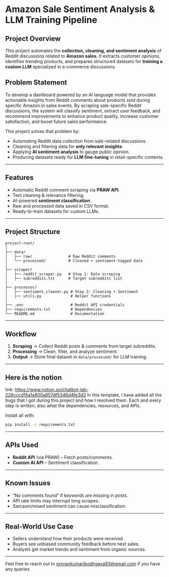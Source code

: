 # Amazon Sale Sentiment Analysis & LLM Training Pipeline

## Project Overview

This project automates the **collection, cleaning, and sentiment analysis** of Reddit discussions related to **Amazon sales**.
It extracts customer opinions, identifies trending products, and prepares structured datasets for **training a custom LLM** specialized in e-commerce discussions.

## Problem Statement

To develop a dashboard powered by an AI language model that provides actionable insights from Reddit comments about products sold during specific Amazon.in sales events. By scraping sale-specific Reddit discussions, the system will classify sentiment, extract user feedback, and recommend improvements to enhance product quality, increase customer satisfaction, and boost future sales performance.

This project solves that problem by:

* Automating Reddit data collection from sale-related discussions.
* Cleaning and filtering data for **only relevant insights**.
* Applying **AI sentiment analysis** to gauge public opinion.
* Producing datasets ready for **LLM fine-tuning** in retail-specific contexts.

---

## Features

* Automatic Reddit comment scraping via **PRAW API**.
* Text cleaning & relevance filtering.
* AI-powered **sentiment classification**.
* Raw and processed data saved in CSV format.
* Ready-to-train datasets for custom LLMs.

---

## Project Structure

```
project-root/
│
├── data/
│   ├── raw/                # Raw Reddit comments
│   └── processed/          # Cleaned + sentiment-tagged data
│
├── scraper/
│   ├── reddit_scraper.py   # Step 1: Data scraping
│   ├── subreddits.txt      # Target subreddits list
│
├── processor/
│   ├── sentiment_cleaner.py # Step 2: Cleaning + Sentiment
│   ├── utils.py             # Helper functions
│
├── .env                     # Reddit API credentials
├── requirements.txt         # Dependencies
└── README.md                # Documentation
```

---

## Workflow

1. **Scraping** → Collect Reddit posts & comments from target subreddits.
2. **Processing** → Clean, filter, and analyze sentiment.
3. **Output** → Store final dataset in `data/processed/` for LLM training.

---

## Here is the notion
link: https://www.notion.so/chatbot-lab-228cccd15a1a800a857df5346d4fe3d3
In this template, I have added all the bugs that I got during this project and how I resolved them. Each and every step is written, also what the dependencies, resources, and APIs.

Install all with:

```bash
pip install -r requirements.txt
```
---

## APIs Used

* **Reddit API** (via PRAW) – Fetch posts/comments.
* **Custom AI API** – Sentiment classification.
---

## Known Issues

* “No comments found” if keywords are missing in posts.
* API rate limits may interrupt long scrapes.
* Sarcasm/mixed sentiment can cause misclassification.
---

## Real-World Use Case

* Sellers understand how their products were received.
* Buyers see unbiased community feedback before next sales.
* Analysts get market trends and sentiment from organic sources.

---
Feel free to reach out to simrankumaribodhgaya93@gmail.com if you have any queries 
